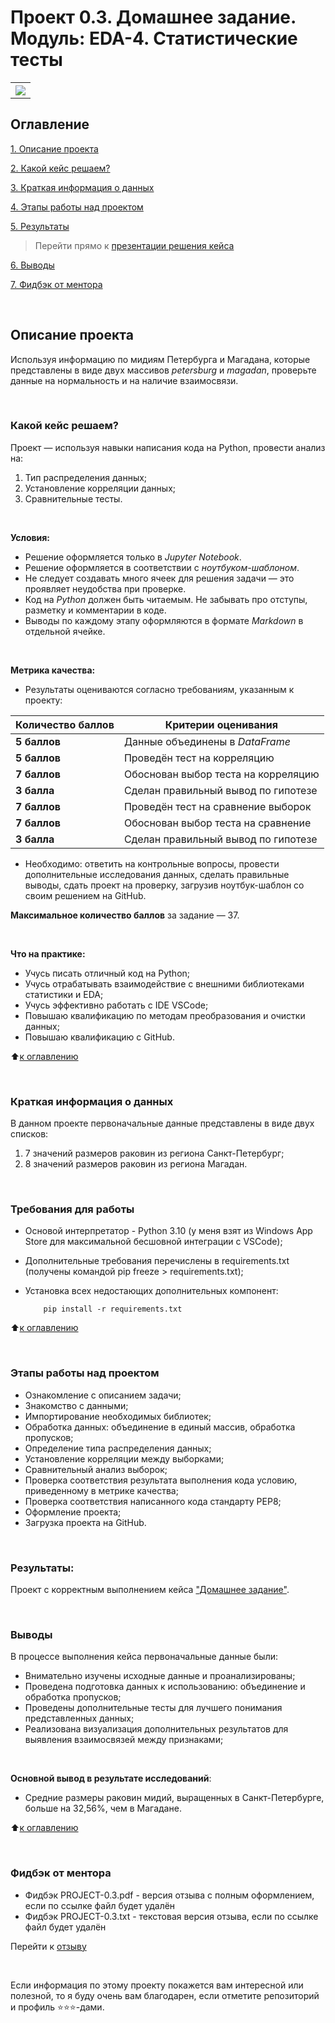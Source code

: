 # Проект 0.3. Домашнее задание. Модуль: EDA-4. Статистические тесты
<table>
  <tr style="vertical-align:middle">
    <!-- <th><img src = 'https://i.hh.ru/logos/svg/hh.ru__min_.svg?v=11032019'></th> -->
    <!-- <th><img style="vertical-align:middle" img src = https://lms.skillfactory.ru/static/rg-theme/images/logo-header.svg></th> -->
    <th><img style="vertical-align:middle" img src = https://static.tildacdn.com/tild3862-3932-4061-b763-363135393134/logo.svg></th>
  </tr>
</table>

## Оглавление
[1. Описание проекта](https://github.com/yaroslav-vorobyov/SF_DST/tree/main/PROJECT-0.3#Описание-проекта)

[2. Какой кейс решаем?](https://github.com/yaroslav-vorobyov/SF_DST/tree/main/PROJECT-0.3#Какой-кейс-решаем)

[3. Краткая информация о данных](https://github.com/yaroslav-vorobyov/SF_DST/tree/main/PROJECT-0.3#Краткая-информация-о-данных)

[4. Этапы работы над проектом](https://github.com/yaroslav-vorobyov/SF_DST/tree/main/PROJECT-0.3#Этапы-работы-над-проектом)

[5. Результаты](https://github.com/yaroslav-vorobyov/SF_DST/tree/main/PROJECT-0.3#Результаты)

  > Перейти прямо к [презентации решения кейса](https://github.com/yaroslav-vorobyov/SF_DST/blob/main/PROJECT-0.3/HW-03.ipynb)

[6. Выводы](https://github.com/yaroslav-vorobyov/SF_DST/tree/main/PROJECT-0.3#Выводы)  

[7. Фидбэк от ментора](https://github.com/yaroslav-vorobyov/SF_DST/tree/main/PROJECT-0.3#Фидбэк-от-ментора)

<br>

## Описание проекта
Используя информацию по мидиям Петербурга и Магадана, которые представлены в виде двух массивов *petersburg* и *magadan*, проверьте данные на нормальность и на наличие взаимосвязи.

<br>

### Какой кейс решаем?
Проект — используя навыки написания кода на Python, провести анализ на:<br>
1.  Тип распределения данных;
2.  Установление корреляции данных;
3.  Сравнительные тесты.

<br>

**Условия:**
- Решение оформляется только в *Jupyter Notebook*.
- Решение оформляется в соответствии с *ноутбуком-шаблоном*.
- Не следует создавать много ячеек для решения задачи — это проявляет неудобства при проверке.
- Код на *Python* должен быть читаемым. Не забывать про отступы, разметку и комментарии в коде.
- Выводы по каждому этапу оформляются в формате *Markdown* в отдельной ячейке.

<br>

**Метрика качества:**
* Результаты оцениваются согласно требованиям, указанным к проекту:
<!-- <table>
  <tbody>
    <tr style="vertical-align:middle">
      <td style="background-color: #2e765e; color: white; font-weight: bold">2 балла</td>
      <td style="align:left">Правильность решения задач, логичность построения запросов</td>
    </tr>
    <tr>
      <td style="background-color: #2e765e; color: white; font-weight: bold">2 балла</td>
      <td style="align:left">Читабельность и верное форматирование запросов и кода на Python, наличие комментариев в запросах;<br>Аккуратность оформления решения</td>
    </tr>
    <tr>
      <td style="background-color: #2e765e; color: white; font-weight: bold">2 балла</td>
      <td style="align:left">Логичность и полнота выводов</td>
    </tr>
    <tr>
      <td style="background-color: #2e765e; color: white; font-weight: bold">2 балла</td>
      <td style="align:left">Дополнительные исследования данных</td>
    </tr>
  </tbody>
</table> -->

| **Количество баллов** | **Критерии оценивания** |
| --- | --- |
| **5 баллов** | Данные объединены в *DataFrame* |
| **5 баллов** | Проведён тест на корреляцию |
| **7 баллов** | Обоснован выбор теста на корреляцию |
| **3 балла** | Сделан правильный вывод по гипотезе |
| **7 баллов** | Проведён тест на сравнение выборок |
| **7 баллов** | Обоснован выбор теста на сравнение |
| **3 балла** | Сделан правильный вывод по гипотезе |

* Необходимо: ответить на контрольные вопросы, провести дополнительные исследования данных, сделать правильные выводы, сдать проект на проверку, загрузив ноутбук-шаблон со своим решением на GitHub.

**Максимальное количество баллов** за задание — 37.

<br>

**Что на практике:**
-   Учусь писать отличный код на Python;
-   Учусь отрабатывать взаимодействие с внешними библиотеками статистики и EDA;
-   Учусь эффективно работать с IDE VSCode;
-   Повышаю квалификацию по методам преобразования и очистки данных; 
-   Повышаю квалификацию с GitHub.

:arrow_up:[к оглавлению](https://github.com/yaroslav-vorobyov/SF_DST/tree/main/PROJECT-0.3#Оглавление)

<br>

### Краткая информация о данных
В данном проекте первоначальные данные представлены в виде двух списков:
1.  7 значений размеров раковин из региона Санкт-Петербург;
2.  8 значений размеров раковин из региона Магадан.

<br>

### Требования для работы
*   Основой интерпретатор - Python 3.10 (у меня взят из Windows App Store для максимальной бесшовной интеграции с VSCode);
*   Дополнительные требования перечислены в requirements.txt (получены командой pip freeze > requirements.txt);
*   Установка всех недостающих дополнительных компонент:

            pip install -r requirements.txt

:arrow_up:[к оглавлению](https://github.com/yaroslav-vorobyov/SF_DST/tree/main/PROJECT-0.3#Оглавление)

<br>

### Этапы работы над проектом
- Ознакомление с описанием задачи;
- Знакомство с данными;
- Импортирование необходимых библиотек;
- Обработка данных: объединение в единый массив, обработка пропусков;
- Определение типа распределения данных;
- Установление корреляции между выборками;
- Сравнительный анализ выборок;
- Проверка соответствия результата выполнения кода условию, приведенному в метрике качества;
- Проверка соответствия написанного кода стандарту PEP8;
- Оформление проекта;
- Загрузка проекта на GitHub.

<br>

### Результаты:

Проект c корректным выполнением кейса ["Домашнее задание"](https://github.com/yaroslav-vorobyov/SF_DST/blob/main/PROJECT-0.3/HW-03.ipynb).

<br>

### Выводы
В процессе выполнения кейса первоначальные данные были:
* Внимательно изучены исходные данные и проанализированы;
* Проведена подготовка данных к использованию: объединение и обработка пропусков;
* Проведены дополнительные тесты для лучшего понимания представленных данных; 
* Реализована визуализация дополнительных результатов для выявления взаимосвязей между признаками;

<br>

**Основной вывод в результате исследований**:
* Средние размеры раковин мидий, выращенных в Санкт-Петербурге, больше на 32,56%, чем в Магадане. 

:arrow_up:[к оглавлению](https://github.com/yaroslav-vorobyov/SF_DST/tree/main/PROJECT-0.3#Оглавление)

<br>

### Фидбэк от ментора
<!-- * Фидбэк PROJECT-0.3.url - содержит ссылку на отзыв, файл находится на Google Drive ментора -->
* Фидбэк PROJECT-0.3.pdf - версия отзыва с полным оформлением, если по ссылке файл будет удалён
* Фидбэк PROJECT-0.3.txt - текстовая версия отзыва, если по ссылке файл будет удалён

Перейти к [отзыву](https://github.com/yaroslav-vorobyov/SF_DST/tree/main/PROJECT-0.3/docs)

<br>

Если информация по этому проекту покажется вам интересной или полезной, то я буду очень вам благодарен, если отметите репозиторий и профиль ⭐️⭐️⭐️-дами.